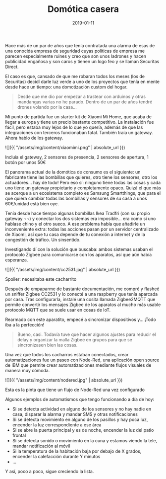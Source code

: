 ﻿---
layout: post
title: Domótica casera
date: 2019-01-11
description: 
img: assets/img/cover/domotica.jpg
tags: [DIY]
words: 3 minutos
status: published
---

Hace más de un par de años que tenía contratada una alarma de esas de una conocida empresa de seguridad cuyas políticas de empresa me parecen especialmente ruines y creo que son unos ladrones y hacen publicidad engañosa y son caros y tienen un logo feo y se llaman Securitas Direct.

El caso es que, cansado de que me robaran todos los meses (los de Securitas) decidí darle luz verde a uno de los proyectos que tenía en mente desde hace un tiempo: una domotización custom del hogar.

<blockquote>Desde que me dio por empezar a trastear con arduinos y otras mandangas varias no he parado. Dentro de un par de años tendré drones volando por la casa...</blockquote>

Mi punto de partida fue un starter kit de Xiaomi Mi Home, que acaba de llegar a europa y tiene un precio bastante competitivo. La instalación fue fácil, pero estaba muy lejos de lo que yo quería, además de que las integraciones con terceros funcionaban fatal. También traía un gateway. Ahora hablo de los gateway.

![]({{ "/assets/img/content/xiaomimi.png" | absolute_url }})
<p class="image-caption">Incluía el gateway, 2 sensores de presencia, 2 sensores de apertura, 1 botón por unos 50€</p>

El panorama actual de la domótica de consumo es el siguiente: un fabricante tiene las bombillas que quieres, otro tiene los sensores, otro los actuadores... hay de todo! Pero eso sí: ninguno tiene todas las cosas y cada uno tiene un gateway propietario y completamente opaco. Quizá el que más se acerque a un ecosistema completo es Samsung Smartthings, que para el que quiera cambiar todas las bombillas y sensores de su casa a unos 60€/unidad está bien oye.

Tenía desde hace tiempo algunas bombillas Ikea Tradfri (con su propio gateway ¬¬) y conectar los dos sistemas era imposible... era como si uno hablase chino y el otro sueco. A ese problema había que añadirle un inconveniente extra: todas las acciones pasan por un servidor centralizado de Xiaomi, así que tu casa depende de tu conexión a internet y de la congestión de tráfico. Un sinsentido.

Investigando dí con la solución que buscaba: ambos sistemas usaban el protocolo Zigbee para comunicarse con los aparatos, así que aún había esperanza.

![]({{ "/assets/img/content/cc2531.jpg" | absolute_url }})
<p class="image-caption">Spoiler: necesitaba este cacharrito</p>

Después de empaparme de bastante documentación, me compré y flasheé un sniffer Zigbee CC2531 y lo conecté a una raspberry que tenía aparcada por casa. Tras configurarla, instalé una cosita llamada Zigbee2MQTT que permite convertir los mensajes Zigbee de los aparatos al mucho más usable protocolo MQTT que se suele usar en cosas de IoT.

Rearmado con este aparatito, empecé a sincronizar dispositivos y... ¡Todo iba a la perfección!

<blockquote>Bueno, casi. Todavía tuve que hacer algunos ajustes para reducir el delay y organizar la malla Zigbee en grupos para que se sincronizasen bien las cosas.</blockquote>

Una vez que todos los cacharros estaban conectados, crear automatizaciones fue un paseo con Node-Red, una aplicación open source de IBM que permite crear automatizaciones mediante flujos visuales de manera muy cómoda.

![]({{ "/assets/img/content/nodered.jpg" | absolute_url }})
<p class="image-caption">Esta es la pinta que tiene un flujo de Node-Red una vez configurado</p>

Algunos ejemplos de automatismos que tengo funcionando a día de hoy:

- Si se detecta actividad en alguno de los sensores y no hay nadie en casa, disparar la alarma y mandar SMS y otras notificaciones
- Si se detecta movimiento en alguno de los pasillos y hay poca luz, encender la luz correspondiente a ese área
- Si se abre la puerta principal y es de noche, encender la luz del patio frontal
- Si se detecta sonido o movimiento en la cuna y estamos viendo la tele, mandar notificación al móvil
- Si la temperatura de la habitación baja por debajo de X grados, encender la calefacción durante Y minutos
- ...

Y así, poco a poco, sigue creciendo la lista.